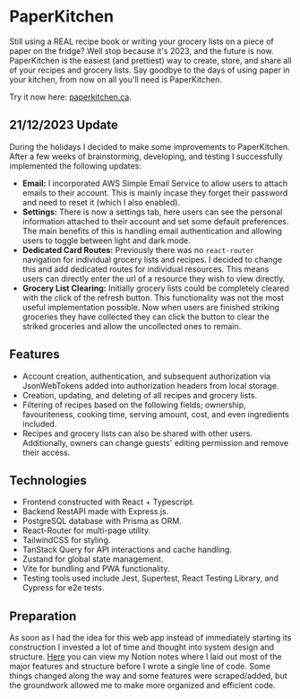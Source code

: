 ﻿# PaperKitchen

Still using a REAL recipe book or writing your grocery lists on a piece of paper on the fridge? Well stop because it's 2023, and the future is now. PaperKitchen is the easiest (and prettiest) way to create, store, and share all of your recipes and grocery lists. Say goodbye to the days of using paper in your kitchen, from now on all you'll need is PaperKitchen.

Try it now here: [paperkitchen.ca](https://paperkitchen.ca).

## 21/12/2023 Update

During the holidays I decided to make some improvements to PaperKitchen. After a few weeks of brainstorming, developing, and testing I successfully implemented the following updates:

- **Email:** I incorporated AWS Simple Email Service to allow users to attach emails to their account. This is mainly incase they forget their password and need to reset it (which I also enabled).
- **Settings:** There is now a settings tab, here users can see the personal information attached to their account and set some default preferences. The main benefits of this is handling email authentication and allowing users to toggle between light and dark mode.
- **Dedicated Card Routes:** Previously there was no `react-router` navigation for individual grocery lists and recipes. I decided to change this and add dedicated routes for individual resources. This means users can directly enter the url of a resource they wish to view directly.
- **Grocery List Clearing:** Initially grocery lists could be completely cleared with the click of the refresh button. This functionality was not the most useful implementation possible. Now when users are finished striking groceries they have collected they can click the button to clear the striked groceries and allow the uncollected ones to remain.

## Features

- Account creation, authentication, and subsequent authorization via JsonWebTokens added into authorization headers from local storage.
- Creation, updating, and deleting of all recipes and grocery lists.
- Filtering of recipes based on the following fields; ownership, favouriteness, cooking time, serving amount, cost, and even ingredients included.
- Recipes and grocery lists can also be shared with other users. Additionally, owners can change guests' editing permission and remove their access.

## Technologies

- Frontend constructed with React + Typescript.
- Backend RestAPI made with Express.js.
- PostgreSQL database with Prisma as ORM.
- React-Router for multi-page utility.
- TailwindCSS for styling.
- TanStack Query for API interactions and cache handling.
- Zustand for global state management.
- Vite for bundling and PWA functionality.
- Testing tools used include Jest, Supertest, React Testing Library, and Cypress for e2e tests.

## Preparation

As soon as I had the idea for this web app instead of immediately starting its construction I invested a lot of time and thought into system design and structure. [Here](https://www.notion.so/adnanradwan/Cooking-Webapp-564c3f285be64409ace1f72cfd20bfef?pvs=4) you can view my Notion notes where I laid out most of the major features and structure before I wrote a single line of code. Some things changed along the way and some features were scraped/added, but the groundwork allowed me to make more organized and efficient code.
